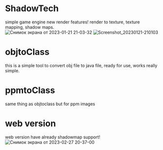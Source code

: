 # ShadowTech
simple game engine
new render features! render to texture, texture mapping, shadow maps.  
![Снимок экрана от 2023-01-21 21-03-32](https://user-images.githubusercontent.com/48290199/213883006-2c82a882-b542-403d-8c52-8d0677cc40ed.png)
![Screenshot_20230121-210103](https://user-images.githubusercontent.com/48290199/213883010-0e0be5b3-ea5a-4b8c-b1cf-d5befa91ab16.png)
# objtoClass  
this is a simple tool to convert obj file to java file, ready for use, works really simple.
# ppmtoClass  
same thing as objtoclass but for ppm images
# web version
web version have already shadowmap support!
![Снимок экрана от 2023-02-27 20-37-00](https://user-images.githubusercontent.com/48290199/221653490-9f019a89-4961-48df-a53d-d1ec5192675e.png)
